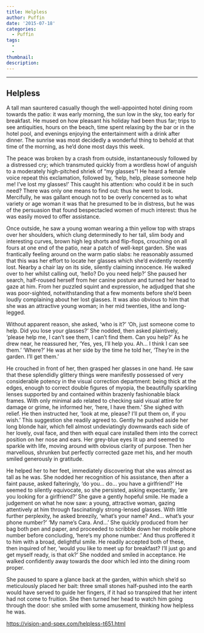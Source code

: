 ```yaml
---
title: Helpless
author: Puffin
date: '2015-07-18'
categories:
  - Puffin
tags:
  - 
  - 
thumbnail: 
description: 
---
```


-----------
Helpless
-----------

A tall man sauntered casually though the well-appointed hotel dining room towards the patio: it was early morning, the sun low in the sky, too early for breakfast. He mused on how pleasant his holiday had been thus far; trips to see antiquities, hours on the beach, time spent relaxing by the bar or in the hotel pool, and evenings enjoying the entertainment with a drink after dinner. The sunrise was most decidedly a wonderful thing to behold at that time of the morning, as he’d done most days this week.

The peace was broken by a crash from outside, instantaneously followed by a distressed cry; which transmuted quickly from a wordless howl of anguish to a moderately high-pitched shriek of “my glasses”! He heard a female voice repeat this exclamation, followed by, 
‘help, help, please someone help me! I’ve lost my glasses!’ 
This caught his attention: who could it be in such need? There was only one means to find out: thus he went to look. Mercifully, he was gallant enough not to be overly concerned as to what variety or age woman it was that he presumed to be in distress, but he was of the persuasion that found bespectacled women of much interest: thus he was easily moved to offer assistance.

Once outside, he saw a young woman wearing a thin yellow top with straps over her shoulders, which clung determinedly to her tall, slim body and interesting curves, brown high leg shorts and flip-flops, crouching on all fours at one end of the patio, near a patch of well-kept garden. She was frantically feeling around on the warm patio slabs: he reasonably assumed that this was her effort to locate her glasses which she’d evidently recently lost. Nearby a chair lay on its side, silently claiming innocence. He walked over to her whilst calling out,
‘hello? Do you need help?’
She paused her search, half-roused herself from her canine posture and turned her head to gaze at him. From her puzzled squint and expression, he adjudged that she was poor-sighted, notwithstanding that a few moments before she’d been loudly complaining about her lost glasses. It was also obvious to him that she was an attractive young woman; in her mid twenties, lithe and long-legged. 

Without apparent reason, she asked,
‘who is it?’
‘Oh, just someone come to help. Did you lose your glasses?’
She nodded, then asked plaintively,
‘please help me, I can’t see them, I can’t find them. Can you help?’
As he drew near, he reassured her,
‘Yes, yes, I’ll help you. Ah... I think I can see them.’
‘Where?’
He was at her side by the time he told her,
‘They’re in the garden. I’ll get them.’

He crouched in front of her, then grasped her glasses in one hand. He saw that these splendidly glittery things were manifestly possessed of very considerable potency in the visual correction department: being thick at the edges, enough to correct double figures of myopia, the beautifully sparkling lenses supported by and contained within brazenly fashionable black frames. With only minimal ado related to checking said visual attire for damage or grime, he informed her,
‘here, I have them.’
She sighed with relief. He then instructed her,
‘look at me, please? I’ll put them on, if you wish.’
This suggestion she readily agreed to. Gently he pushed aside her long blonde hair, which fell almost undeviatingly downwards each side of her lovely, oval face, and then with equal care installed them into the correct position on her nose and ears. Her grey-blue eyes lit up and seemed to sparkle with life, moving around with obvious clarity of purpose. Then her marvellous, shrunken but perfectly corrected gaze met his, and her mouth smiled generously in gratitude.

He helped her to her feet, immediately discovering that she was almost as tall as he was. She nodded her recognition of his assistance, then after a faint pause, asked falteringly,
‘do you... do... you have a girlfriend?’
He seemed to silently equivocate, so she persisted, asking expectantly,
‘are you looking for a girlfriend?’
She gave a gently hopeful smile. He made a judgement on what he now saw: a young, attractive woman, gazing attentively at him through fascinatingly strong-lensed glasses. With little further perplexity, he asked breezily,
‘what’s your name? And... what’s your phone number?’
‘My name’s Cara. And...’
She quickly produced from her bag both pen and paper, and proceeded to scribble down her mobile phone number before concluding,
‘here‘s my phone number.’
And thus proffered it to him with a broad, delightful smile. He readily accepted both of these, then inquired of her,
‘would you like to meet up for breakfast? I’ll just go and get myself ready, is that ok?’
She nodded and smiled in acceptance. He walked confidently away towards the door which led into the dining room proper.

She paused to spare a glance back at the garden, within which she’d so meticulously placed her bait: three small stones half-pushed into the earth would have served to guide her fingers, if it had so transpired that her intent had not come to fruition. She then turned her head to watch him going through the door: she smiled with some amusement, thinking how helpless he was.

https://vision-and-spex.com/helpless-t651.html
